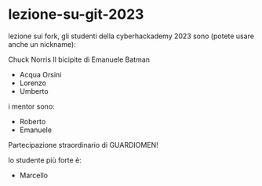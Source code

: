 # lezione-su-git-2023

lezione sui fork, gli studenti della cyberhackademy 2023 sono (potete usare anche un nickname):

Chuck Norris
Il bicipite di Emanuele
Batman
- Acqua Orsini
- Lorenzo
- Umberto

i mentor sono:
- Roberto
- Emanuele

Partecipazione straordinario di GUARDIOMEN!

lo studente più forte è:
- Marcello

